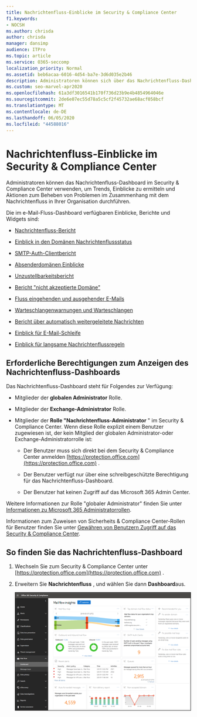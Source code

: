 ```yaml
---
title: Nachrichtenfluss-Einblicke im Security & Compliance Center
f1.keywords:
- NOCSH
ms.author: chrisda
author: chrisda
manager: dansimp
audience: ITPro
ms.topic: article
ms.service: O365-seccomp
localization_priority: Normal
ms.assetid: beb6acaa-6016-4d54-ba7e-3d6d035e2b46
description: Administratoren können sich über das Nachrichtenfluss-Dashboard im Security & Compliance Center informieren, einschließlich Einblicke, Berichte und Widgets.
ms.custom: seo-marvel-apr2020
ms.openlocfilehash: 61a3df3016541b170f736d23b9e4b4854964046e
ms.sourcegitcommit: 2de6e07ec55d78a5c5cf2f45732ae68acf058bcf
ms.translationtype: MT
ms.contentlocale: de-DE
ms.lasthandoff: 06/05/2020
ms.locfileid: "44588016"
---
```

# <a name="mail-flow-insights-in-the-security--compliance-center"></a>Nachrichtenfluss-Einblicke im Security & Compliance Center

Administratoren können das Nachrichtenfluss-Dashboard im Security & Compliance Center verwenden, um Trends, Einblicke zu ermitteln und Aktionen zum Beheben von Problemen im Zusammenhang mit dem Nachrichtenfluss in Ihrer Organisation durchführen.

Die im e-Mail-Fluss-Dashboard verfügbaren Einblicke, Berichte und Widgets sind:

- [Nachrichtenfluss-Bericht](mfi-mail-flow-map-report.md)

- [Einblick in den Domänen Nachrichtenflussstatus](mfi-domain-mail-flow-status-insight.md)

- [SMTP-Auth-Clientbericht](mfi-smtp-auth-clients-report.md)

- [Absenderdomänen Einblicke](mfi-sender-domain-insight.md)

- [Unzustellbarkeitsbericht](mfi-non-delivery-report.md)

- [Bericht "nicht akzeptierte Domäne"](mfi-non-accepted-domain-report.md)

- [Fluss eingehenden und ausgehender E-Mails](mfi-outbound-and-inbound-mail-flow.md)

- [Warteschlangenwarnungen und Warteschlangen](mfi-queue-alerts-and-queues.md)

- [Bericht über automatisch weitergeleitete Nachrichten](mfi-auto-forwarded-messages-report.md)

- [Einblick für E-Mail-Schleife](mfi-mail-loop-insight.md)

- [Einblick für langsame Nachrichtenflussregeln](mfi-slow-mail-flow-rules-insight.md)

## <a name="permissions-required-to-view-the-mail-flow-dashboard"></a>Erforderliche Berechtigungen zum Anzeigen des Nachrichtenfluss-Dashboards

Das Nachrichtenfluss-Dashboard steht für Folgendes zur Verfügung:

- Mitglieder der **globalen Administrator** Rolle.

- Mitglieder der **Exchange-Administrator** Rolle.

- Mitglieder der **Rolle "Nachrichtenfluss-Administrator** " im Security & Compliance Center. Wenn diese Rolle explizit einem Benutzer zugewiesen ist, der kein Mitglied der globalen Administrator-oder Exchange-Administratorrolle ist:

  - Der Benutzer muss sich direkt bei dem Security & Compliance Center anmelden [https://protection.office.com](https://protection.office.com) .

  - Der Benutzer verfügt nur über eine schreibgeschützte Berechtigung für das Nachrichtenfluss-Dashboard.

  - Der Benutzer hat keinen Zugriff auf das Microsoft 365 Admin Center.

Weitere Informationen zur Rolle "globaler Administrator" finden Sie unter [Informationen zu Microsoft 365 Administratorrollen](https://docs.microsoft.com/microsoft-365/admin/add-users/about-admin-roles).

Informationen zum Zuweisen von Sicherheits & Compliance Center-Rollen für Benutzer finden Sie unter [Gewähren von Benutzern Zugriff auf das Security & Compliance Center](grant-access-to-the-security-and-compliance-center.md).

## <a name="where-to-find-the-mail-flow-dashboard"></a>So finden Sie das Nachrichtenfluss-Dashboard

1. Wechseln Sie zum Security & Compliance Center unter [https://protection.office.com](https://protection.office.com) .

2. Erweitern Sie **Nachrichtenfluss** , und wählen Sie dann **Dashboard**aus.

   ![Das Nachrichtenfluss-Dashboard im Security & Compliance Center](../../media/mail-flow-dashboard-v2.png)
